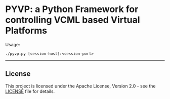 # PYVP: a Python Framework for controlling VCML based Virtual Platforms

Usage:
```
./pyvp.py [session-host]:<session-port>
```

----
## License

This project is licensed under the Apache License, Version 2.0 - see the [LICENSE](LICENSE) file for details.
